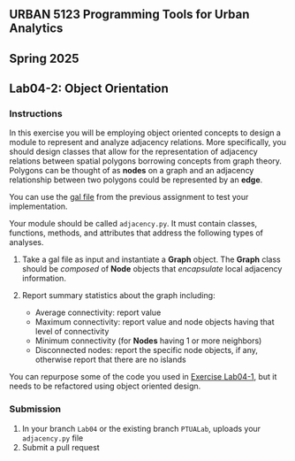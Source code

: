 ## URBAN 5123 Programming Tools for Urban Analytics
## Spring 2025
## Lab04-2: Object Orientation

### Instructions

In this exercise you will be employing object oriented concepts to design a module to represent and analyze adjacency relations. More specifically, you should design classes that allow for the representation of adjacency relations between spatial polygons borrowing concepts from graph theory. Polygons can be thought of as **nodes** on a graph and an adjacency relationship between two polygons could be represented by an **edge**.

You can use the [gal file] from the previous assignment to test your implementation.

Your module should be called `adjacency.py`. It must contain classes, functions, methods, and attributes  that address the following types of analyses.

1. Take a gal file as input and instantiate a **Graph** object. The **Graph** class should be *composed* of **Node** objects that *encapsulate* local adjacency information.

2. Report summary statistics about the graph including:
	* Average connectivity: report value
	* Maximum connectivity: report value and node objects having that level of connectivity
	* Minimum connectivity (for **Nodes** having 1 or more neighbors)
	* Disconnected nodes: report the specific node objects, if any, otherwise report that there are no islands

You can repurpose some of the code you used in [Exercise Lab04-1], but it needs to be refactored using object oriented design.

### Submission

1. In your branch `Lab04` or the existing branch `PTUALab`, uploads your `adjacency.py` file
2. Submit a pull request

[gal file]: Lab04-1.gal
[Exercise Lab04-1]: Lab04-1.md
